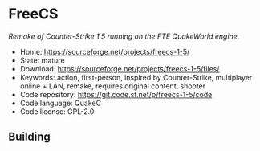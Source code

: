 # FreeCS

_Remake of Counter-Strike 1.5 running on the FTE QuakeWorld engine._

- Home: https://sourceforge.net/projects/freecs-1-5/
- State: mature
- Download: https://sourceforge.net/projects/freecs-1-5/files/
- Keywords: action, first-person, inspired by Counter-Strike, multiplayer online + LAN, remake, requires original content, shooter
- Code repository: https://git.code.sf.net/p/freecs-1-5/code
- Code language: QuakeC
- Code license: GPL-2.0

## Building
